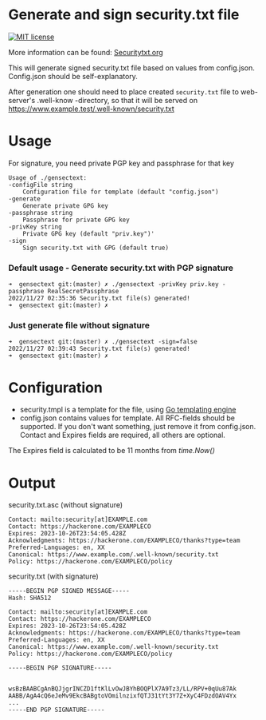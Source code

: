 # Generate and sign security.txt file
[![MIT license](https://img.shields.io/github/license/korteke/gensectext.svg)](https://github.com/korteke/gensectext/blob/main/LICENSE.md)

More information can be found: [Securitytxt.org](https://securitytxt.org/)

This will generate signed security.txt file based on values from config.json. Config.json should be self-explanatory.

After generation one should need to place created `security.txt` file to web-server's .well-know -directory, so that it will be served on https://www.example.test/.well-known/security.txt 

# Usage
For signature, you need private PGP key and passphrase for that key
```
Usage of ./gensectext:
-configFile string
    Configuration file for template (default "config.json")
-generate
    Generate private GPG key
-passphrase string
    Passphrase for private GPG key
-privKey string
    Private GPG key (default "priv.key")'
-sign
    Sign security.txt with GPG (default true)
```
### Default usage - Generate security.txt with PGP signature
```
➜  gensectext git:(master) ✗ ./gensectext -privKey priv.key -passphrase RealSecretPassphrase
2022/11/27 02:35:36 Security.txt file(s) generated!
➜  gensectext git:(master) ✗
```

### Just generate file without signature
```
➜  gensectext git:(master) ✗ ./gensectext -sign=false
2022/11/27 02:39:43 Security.txt file(s) generated!
➜  gensectext git:(master) ✗
```

# Configuration
* security.tmpl is a template for the file, using [Go templating engine](https://pkg.go.dev/text/template)
* config.json contains values for template. All RFC-fields should be supported. If you don't want something, just remove it from config.json. Contact and Expires fields are required, all others are optional.   
  
The Expires field is calculated to be 11 months from *time.Now()*

# Output
security.txt.asc (without signature)
```
Contact: mailto:security[at]EXAMPLE.com
Contact: https://hackerone.com/EXAMPLECO
Expires: 2023-10-26T23:54:05.428Z
Acknowledgments: https://hackerone.com/EXAMPLECO/thanks?type=team
Preferred-Languages: en, XX
Canonical: https://www.example.com/.well-known/security.txt
Policy: https://hackerone.com/EXAMPLECO/policy
```

security.txt (with signature)
```
-----BEGIN PGP SIGNED MESSAGE-----
Hash: SHA512

Contact: mailto:security[at]EXAMPLE.com
Contact: https://hackerone.com/EXAMPLECO
Expires: 2023-10-26T23:54:05.428Z
Acknowledgments: https://hackerone.com/EXAMPLECO/thanks?type=team
Preferred-Languages: en, XX
Canonical: https://www.example.com/.well-known/security.txt
Policy: https://hackerone.com/EXAMPLECO/policy

-----BEGIN PGP SIGNATURE-----


wsBzBAABCgAnBQJjgrINCZD1ftKlLvOwJBYhBOQPlX7A9Tz3/LL/RPV+0qUu87Ak
AABB/AgA4cQ6eJeMv9EkcBABgtoVOmilnzixfQTJ31tYt3Y7Z+XyC4FDzdOAV4Yx
...
-----END PGP SIGNATURE-----
```






